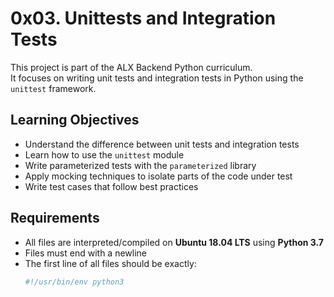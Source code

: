 # 0x03. Unittests and Integration Tests

This project is part of the ALX Backend Python curriculum.  
It focuses on writing unit tests and integration tests in Python using the `unittest` framework.

## Learning Objectives
- Understand the difference between unit tests and integration tests
- Learn how to use the `unittest` module
- Write parameterized tests with the `parameterized` library
- Apply mocking techniques to isolate parts of the code under test
- Write test cases that follow best practices

## Requirements
- All files are interpreted/compiled on **Ubuntu 18.04 LTS** using **Python 3.7**
- Files must end with a newline
- The first line of all files should be exactly:
  ```bash
  #!/usr/bin/env python3
